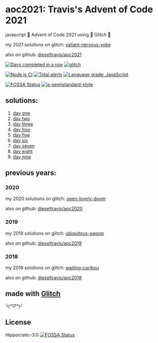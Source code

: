 # aoc2021: Travis's Advent of Code 2021

javascript 🎄 Advent of Code 2021 using 🎏 Glitch 🎏

my 2021 solutions on glitch: [valiant-nervous-yoke](https://valiant-nervous-yoke.glitch.me/)

also on github: [dieseltravis/aoc2021](https://github.com/dieseltravis/aoc2021)

[![Days completed in a row](https://img.shields.io/badge/⭐%20days%20in%20a%20row-9-blueviolet)](https://adventofcode.com/2021/) [![glitch](https://shields.io/badge/glitch-%F0%9F%91%8D%F0%9F%8E%8F-blue?logo=glitch&logoColor=violet)](https://glitch.com/)

[![Node.js CI](https://github.com/dieseltravis/aoc2021/actions/workflows/node.js.yml/badge.svg)](https://github.com/dieseltravis/aoc2021/actions/workflows/node.js.yml) [![Total alerts](https://img.shields.io/lgtm/alerts/g/dieseltravis/aoc2021.svg?logo=lgtm&logoWidth=18)](https://lgtm.com/projects/g/dieseltravis/aoc2021/alerts/) [![Language grade: JavaScript](https://img.shields.io/lgtm/grade/javascript/g/dieseltravis/aoc2021.svg?logo=lgtm&logoWidth=18)](https://lgtm.com/projects/g/dieseltravis/aoc2021/context:javascript)

<!-- 
broken:
[![node dependencies](https://david-dm.org/dieseltravis/aoc2021.svg)](https://david-dm.org/dieseltravis/aoc2021)
--> 

[![FOSSA Status](https://app.fossa.com/api/projects/git%2Bgithub.com%2Fdieseltravis%2Faoc2021.svg?type=shield)](https://app.fossa.com/projects/git%2Bgithub.com%2Fdieseltravis%2Faoc2021?ref=badge_shield) [![js-semistandard-style](https://img.shields.io/badge/code%20style-semistandard-brightgreen.svg?logo=javascript)](https://github.com/standard/semistandard)

## solutions:

1. [day one](https://valiant-nervous-yoke.glitch.me/day/01)
2. [day two](https://valiant-nervous-yoke.glitch.me/day/02)
3. [day three](https://valiant-nervous-yoke.glitch.me/day/03)
4. [day four](https://valiant-nervous-yoke.glitch.me/day/04)
5. [day five](https://valiant-nervous-yoke.glitch.me/day/05)
6. [day six](https://valiant-nervous-yoke.glitch.me/day/06)
7. [day seven](https://valiant-nervous-yoke.glitch.me/day/07)
8. [day eight](https://valiant-nervous-yoke.glitch.me/day/08)
9. [day nine](https://valiant-nervous-yoke.glitch.me/day/09)
<!-- 
10. [day ten](https://valiant-nervous-yoke.glitch.me/day/10)
11. [day eleven](https://valiant-nervous-yoke.glitch.me/day/11)
12. [day twelve](https://valiant-nervous-yoke.glitch.me/day/12)
13. [day thirteen](https://valiant-nervous-yoke.glitch.me/day/13)
14. [day fourteen](https://valiant-nervous-yoke.glitch.me/day/14)
15. [day fifteen](https://valiant-nervous-yoke.glitch.me/day/15)
16. [day sixteen](https://valiant-nervous-yoke.glitch.me/day/16)
17. [day seventeen](https://valiant-nervous-yoke.glitch.me/day/17)
18. [day eighteen](https://valiant-nervous-yoke.glitch.me/day/18)
19. [day nineteen](https://valiant-nervous-yoke.glitch.me/day/19)
20. [day twenty](https://valiant-nervous-yoke.glitch.me/day/20)
21. [day twentyone](https://valiant-nervous-yoke.glitch.me/day/21)
22. [day twentytwo](https://valiant-nervous-yoke.glitch.me/day/22)
23. [day twentythree](https://valiant-nervous-yoke.glitch.me/day/23)
24. [day twentyfour](https://valiant-nervous-yoke.glitch.me/day/24)
25. [day twentyfive](https://valiant-nervous-yoke.glitch.me/day/25)
-->

## previous years:

### 2020

my 2020 solutions on glitch: [open-lovely-doom](https://open-lovely-doom.glitch.me/)

also on github: [dieseltravis/aoc2020](https://github.com/dieseltravis/aoc2020)

### 2019

my 2019 solutions on glitch: [ubiquitous-swoop](https://ubiquitous-swoop.glitch.me/)

also on github: [dieseltravis/aoc2019](https://github.com/dieseltravis/aoc2019)

### 2018

my 2018 solutions on glitch: [waiting-caribou](https://waiting-caribou.glitch.me/)

also on github: [dieseltravis/aoc2018](https://github.com/dieseltravis/aoc2018)

## made with [Glitch](https://glitch.com/)

╰(*°▽°*)╯

## License
Hippocratic-3.0
[![FOSSA Status](https://app.fossa.com/api/projects/git%2Bgithub.com%2Fdieseltravis%2Faoc2021.svg?type=large)](https://app.fossa.com/projects/git%2Bgithub.com%2Fdieseltravis%2Faoc2021?ref=badge_large)

